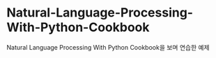 # Natural-Language-Processing-With-Python-Cookbook
Natural Language Processing With Python Cookbook을 보며 연습한 예제